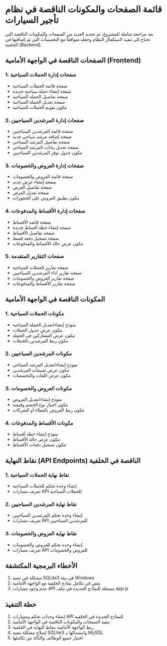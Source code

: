 # قائمة الصفحات والمكونات الناقصة في نظام تأجير السيارات

بعد مراجعة شاملة للمشروع، تم تحديد العديد من الصفحات والمكونات الناقصة التي تحتاج إلى تنفيذ لاستكمال النظام وجعله متوافقاً مع التحسينات التي تم إضافتها في الخلفية (Backend).

## الصفحات الناقصة في الواجهة الأمامية (Frontend)

### 1. صفحات إدارة الحملات السياحية
- صفحة قائمة الحملات السياحية
- صفحة إنشاء حملة سياحية جديدة
- صفحة تفاصيل الحملة السياحية
- صفحة تعديل الحملة السياحية
- مكون تقويم الحملات السياحية

### 2. صفحات إدارة المرشدين السياحيين
- صفحة قائمة المرشدين السياحيين
- صفحة إضافة مرشد سياحي جديد
- صفحة تفاصيل المرشد السياحي
- صفحة تعديل بيانات المرشد السياحي
- مكون جدول توفر المرشدين السياحيين

### 3. صفحات إدارة العروض والخصومات
- صفحة قائمة العروض والخصومات
- صفحة إنشاء عرض جديد
- صفحة تفاصيل العرض
- صفحة تعديل العرض
- مكون تطبيق العروض على الحجوزات

### 4. صفحات إدارة الأقساط والمدفوعات
- صفحة قائمة الأقساط
- صفحة إنشاء خطة أقساط جديدة
- صفحة تفاصيل الأقساط
- صفحة تسجيل دفعة قسط
- مكون عرض حالة الأقساط والمدفوعات

### 5. صفحات التقارير المتقدمة
- صفحة تقارير الحملات السياحية
- صفحة تقارير أداء المرشدين السياحيين
- صفحة تقارير العروض والخصومات
- صفحة تقارير الأقساط والمدفوعات

## المكونات الناقصة في الواجهة الأمامية

### 1. مكونات الحملات السياحية
- نموذج إنشاء/تعديل الحملة السياحية
- مكون عرض جدول الحملات
- مكون عرض المشاركين في الحملة
- مكون ربط المرشدين بالحملات

### 2. مكونات المرشدين السياحيين
- نموذج إنشاء/تعديل المرشد السياحي
- مكون عرض تقييمات المرشدين
- مكون عرض اللغات والتخصصات

### 3. مكونات العروض والخصومات
- نموذج إنشاء/تعديل العروض
- مكون اختيار نوع الخصم وقيمته
- مكون ربط العروض بالعملاء أو الشركات

### 4. مكونات الأقساط والمدفوعات
- نموذج إنشاء خطة أقساط
- مكون عرض حالة الأقساط
- مكون تسجيل دفعات الأقساط

## نقاط النهاية (API Endpoints) الناقصة في الخلفية

### 1. نقاط نهاية الحملات السياحية
- إنشاء وحدة تحكم للحملات السياحية
- تعريف مسارات API للحملات السياحية

### 2. نقاط نهاية المرشدين السياحيين
- إنشاء وحدة تحكم للمرشدين السياحيين
- تعريف مسارات API للمرشدين السياحيين

### 3. نقاط نهاية العروض والخصومات
- إنشاء وحدة تحكم للعروض والخصومات
- تعريف مسارات API للعروض والخصومات

## الأخطاء البرمجية المكتشفة

1. مشكلة في تبعية SQLite3 في بيئة Windows
2. نقص في تكامل نماذج الخلفية مع الواجهة الأمامية
3. عدم وجود مسارات API مسجلة للنماذج الجديدة في ملف app.js

## خطة التنفيذ

1. إنشاء وحدات تحكم ومسارات API للنماذج الجديدة في الخلفية
2. تنفيذ الصفحات والمكونات الناقصة في الواجهة الأمامية
3. ربط الواجهة الأمامية بنقاط النهاية في الخلفية
4. إصلاح مشكلة تبعية SQLite3 واستبدالها بـ MySQL
5. اختبار جميع الوظائف والتأكد من تكاملها

